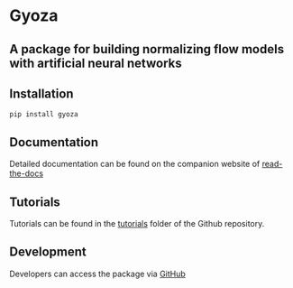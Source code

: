 # Gyoza 
## A package for building normalizing flow models with artificial neural networks

## Installation
```
pip install gyoza
```

## Documentation
Detailed documentation can be found on the companion website of [read-the-docs](https://gyoza.readthedocs.io/en/latest/)

## Tutorials
Tutorials can be found in the [tutorials](https://github.com/TimHenry1995/gyoza/tree/main/tutorials) folder of the Github repository.

## Development
Developers can access the package via [GitHub](https://github.com/TimHenry1995/gyoza)

